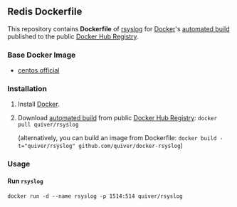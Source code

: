 ## Redis Dockerfile


This repository contains **Dockerfile** of [rsyslog](http://www.rsyslog.com/) for [Docker](https://www.docker.com/)'s [automated build](https://registry.hub.docker.com/u/quiver/rsyslog/) published to the public [Docker Hub Registry](https://registry.hub.docker.com/).


### Base Docker Image

* [centos official](https://registry.hub.docker.com/_/centos/)


### Installation

1. Install [Docker](https://www.docker.com/).

2. Download [automated build](https://registry.hub.docker.com/u/quiver/rsyslog/) from public [Docker Hub Registry](https://registry.hub.docker.com/): `docker pull quiver/rsyslog`

   (alternatively, you can build an image from Dockerfile: `docker build -t="quiver/rsyslog" github.com/quiver/docker-rsyslog`)


### Usage

#### Run `rsyslog`

    docker run -d --name rsyslog -p 1514:514 quiver/rsyslog


